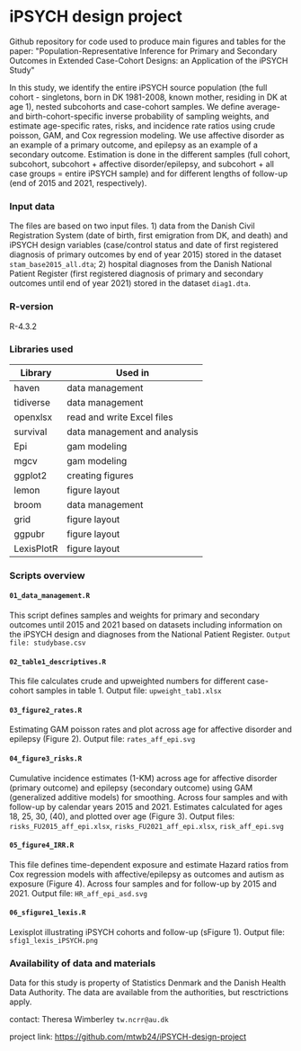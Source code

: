 # iPSYCH design project

Github repository for code used to produce main figures and tables for the paper: "Population-Representative Inference for Primary and Secondary Outcomes in Extended Case-Cohort Designs: an Application of the iPSYCH Study"

In this study, we identify the entire iPSYCH source population (the full cohort - singletons, born in DK 1981-2008, known mother, residing in DK at age 1), nested subcohorts and case-cohort samples. We define average- and birth-cohort-specific inverse probability of sampling weights, and estimate age-specific rates, risks, and incidence rate ratios using crude poisson, GAM, and Cox regression modeling. We use affective disorder as an example of a primary outcome, and epilepsy as an example of a secondary outcome. Estimation is done in the different samples (full cohort, subcohort, subcohort + affective disorder/epilepsy, and subcohort + all case groups = entire iPSYCH sample) and for different lengths of follow-up (end of 2015 and 2021, respectively).

### Input data

The files are based on two input files. 1) data from the Danish Civil Registration System (date of birth, first emigration from DK, and death) and iPSYCH design variables (case/control status and date of first registered diagnosis of primary outcomes by end of year 2015) stored in the dataset `stam_base2015_all.dta`; 2) hospital diagnoses from the Danish National Patient Register (first registered diagnosis of primary and secondary outcomes until end of year 2021) stored in the dataset `diag1.dta`. 

### R-version 
R-4.3.2

### Libraries used

| Library       | Used in                         |
| ------------- | ------------------------------- |
| haven         | data management                 |
| tidiverse     | data management                 |
| openxlsx      | read and write Excel files      |
| survival      | data management and analysis    |
| Epi           | gam modeling                    |
| mgcv          | gam modeling                    |
| ggplot2       | creating figures                |
| lemon         | figure layout                   |
| broom         | data management                 |
| grid          | figure layout                   |
| ggpubr        | figure layout                   |
| LexisPlotR    | figure layout                   |

### Scripts overview

#### `01_data_management.R`
This script defines samples and weights for primary and
secondary outcomes until 2015 and 2021 based on datasets including information
on the iPSYCH design and diagnoses from the National Patient Register. `Output file: studybase.csv`

#### `02_table1_descriptives.R`
This file calculates crude and upweighted numbers for different case-cohort samples in table 1. Output file: `upweight_tab1.xlsx`

#### `03_figure2_rates.R`
Estimating GAM poisson rates and plot across age for affective disorder and epilepsy (Figure 2). Output file: `rates_aff_epi.svg` 

#### `04_figure3_risks.R`
Cumulative incidence estimates (1-KM) across age for affective disorder (primary outcome) and epilepsy (secondary outcome) using GAM (generalized additive models) for smoothing. Across four samples and with follow-up by calendar years 2015 and 2021. Estimates calculated for ages 18, 25, 30, (40), and plotted over age (Figure 3). Output files: `risks_FU2015_aff_epi.xlsx`, `risks_FU2021_aff_epi.xlsx`, `risk_aff_epi.svg`

#### `05_figure4_IRR.R`
This file defines time-dependent exposure and estimate Hazard ratios from Cox 
regression models with affective/epilepsy as outcomes and autism as exposure (Figure 4).
Across four samples and for follow-up by 2015 and 2021. Output file: `HR_aff_epi_asd.svg`

#### `06_sfigure1_lexis.R`
Lexisplot illustrating iPSYCH cohorts and follow-up (sFigure 1). Output file: `sfig1_lexis_iPSYCH.png`

### Availability of data and materials

Data for this study is property of Statistics Denmark and the Danish Health Data Authority. The data are available from the authorities, but resctrictions apply.

contact: Theresa Wimberley `tw.ncrr@au.dk`

project link: https://github.com/mtwb24/iPSYCH-design-project
